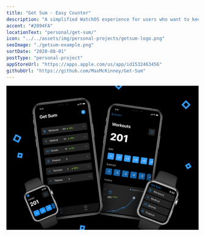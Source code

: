 ```yaml
---
title: "Get Sum - Easy Counter"
description: "A simplified WatchOS experience for users who want to keep track of a variety of categorized values with a simple counter."
accent: "#2094FA"
locationText: "personal/get-sum/"
icon: "../../assets/img/personal-projects/getsum-logo.png"
seoImage: "./getsum-example.png"
sortDate: "2020-08-01"
postType: "personal-project"
appStoreUrl: "https://apps.apple.com/us/app/id1532463456"
githubUrl: "https://github.com/MaxMcKinney/Get-Sum"
---
```


![Get Sum Image](getsum-example.png)